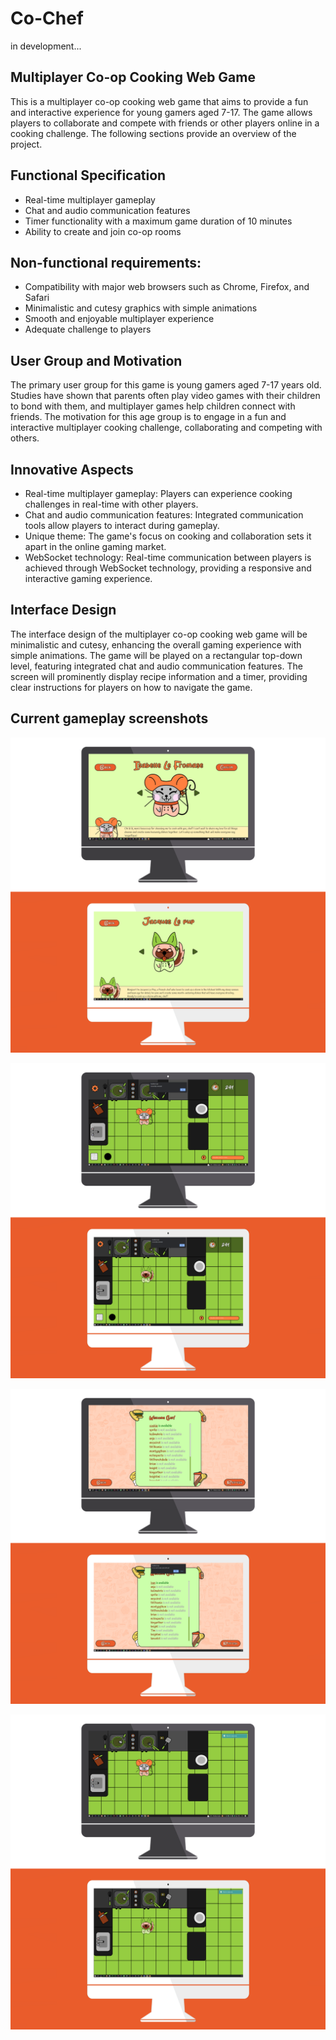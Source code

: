 # Co-Chef

in development...
<br>
## Multiplayer Co-op Cooking Web Game
This is a multiplayer co-op cooking web game that aims to provide a fun and interactive experience for young gamers aged 7-17. The game allows players to collaborate and compete with friends or other players online in a cooking challenge. The following sections provide an overview of the project.
<br>
## Functional Specification

- Real-time multiplayer gameplay
- Chat and audio communication features
- Timer functionality with a maximum game duration of 10 minutes
- Ability to create and join co-op rooms

## Non-functional requirements:

- Compatibility with major web browsers such as Chrome, Firefox, and Safari
- Minimalistic and cutesy graphics with simple animations
- Smooth and enjoyable multiplayer experience
- Adequate challenge to players

## User Group and Motivation
The primary user group for this game is young gamers aged 7-17 years old. Studies have shown that parents often play video games with their children to bond with them, and multiplayer games help children connect with friends. The motivation for this age group is to engage in a fun and interactive multiplayer cooking challenge, collaborating and competing with others.

## Innovative Aspects

- Real-time multiplayer gameplay: Players can experience cooking challenges in real-time with other players.
- Chat and audio communication features: Integrated communication tools allow players to interact during gameplay.
- Unique theme: The game's focus on cooking and collaboration sets it apart in the online gaming market.
- WebSocket technology: Real-time communication between players is achieved through WebSocket technology, providing a responsive and interactive gaming experience.

## Interface Design
The interface design of the multiplayer co-op cooking web game will be minimalistic and cutesy, enhancing the overall gaming experience with simple animations. The game will be played on a rectangular top-down level, featuring integrated chat and audio communication features. The screen will prominently display recipe information and a timer, providing clear instructions for players on how to navigate the game.

## Current gameplay screenshots 

![Co-Chef_Choice](https://github.com/IvanMijic0/Co_Chef/blob/master/Co-Chef-Frontend/Assets/GithHubVisuals/Co-Chef_Choice.png)

![Co-Chef_Ready-Set-Go](https://github.com/IvanMijic0/Co_Chef/blob/master/Co-Chef-Frontend/Assets/GithHubVisuals/Co-Chef_Ready-Set-Go.png)

![Co-Chef_Request](https://github.com/IvanMijic0/Co_Chef/blob/master/Co-Chef-Frontend/Assets/GithHubVisuals/Co-Chef_Request.png)

![Co-Chef_Waiting](https://github.com/IvanMijic0/Co_Chef/blob/master/Co-Chef-Frontend/Assets/GithHubVisuals/Co-Chef_Waiting.png)
